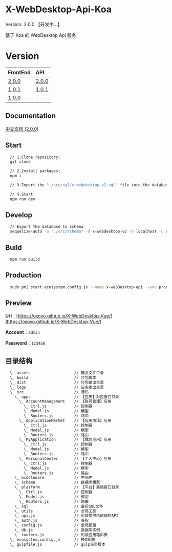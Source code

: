 # X-WebDesktop-Api-Koa

Version: 2.0.0 【开发中...】

基于 Koa 的 WebDesktop Api 服务

# Version

| FrontEnd | API |
| :-------- | :-------- |
| [2.0.0](https://github.com/OXOYO/X-WebDesktop-Vue/tree/master) | [2.0.0](https://github.com/OXOYO/X-WebDesktop-Api-Koa/tree/master) |
| [1.0.1](https://github.com/OXOYO/X-WebDesktop-Vue/tree/1.0.1) | [1.0.1](https://github.com/OXOYO/X-WebDesktop-Api-Koa/tree/1.0.1) |
| [1.0.0](https://github.com/OXOYO/X-Desktop-Vue/tree/master) | - |

## Documentation

[中文文档 (2.0.0)](https://github.com/OXOYO/X-WebDesktop-Vue/blob/master/document/md/guide_cn_v2.0.0.md)

## Start

```bash
  // 1.Clone repository;
  git clone

  // 2.Install packages;
  npm i

  // 3.Import the "./src/sql/x-webdesktop-v2.sql" file into the database;

  // 4.Start
  npm run dev
```

## Develop

```bash
  // Export the database to schema
  sequelize-auto -o "./src/schema" -d x-webdesktop-v2 -h localhost -u root -p 3306 -e mysql
```

## Build

```bash
  npm run build
```

## Production

```bash
  sudo pm2 start ecosystem.config.js --name x-webDesktop-api --env production
```

## Preview

  **Url**：[https://oxoyo.github.io/X-WebDesktop-Vue/](https://oxoyo.github.io/X-WebDesktop-Vue/)

  **Account**：`admin`

  **Password**：`123456`

## 目录结构
```bash
  \_ assets                   // 静态文件目录
  \_ build                    // 打包脚本
  \_ dist                     // 打包输出目录
  \_ logs                     // 日志输出目录
  \_ src                      // 源码
    \_ apps                   // 【应用】对应接口目录
      \_ AccountManagement    // 【账号管理】应用
        \_ Ctrl.js            // 控制器
        \_ Model.js           // 模型
        \_ Routers.js         // 路由
      \_ ApplicationMarket    // 【应用市场】应用
        \_ Ctrl.js            // 控制器
        \_ Model.js           // 模型
        \_ Routers.js         // 路由
      \_ MyApplication        // 【我的应用】应用
        \_ Ctrl.js            // 控制器
        \_ Model.js           // 模型
        \_ Routers.js         // 路由
      \_ PersonalCenter       // 【个人中心】应用
        \_ Ctrl.js            // 控制器
        \_ Model.js           // 模型
        \_ Routers.js         // 路由
    \_ middleware             // 中间件
    \_ schema                 // 数据库模型
    \_ platform               // 【平台】基础接口目录
      \_ Ctrl.js              // 控制器
      \_ Model.js             // 模型
      \_ Routers.js           // 路由
    \_ sql                    // 备份SQL文件
    \_ utils                  // 全局工具
    \_ api.js                 // 封装提供给前端的API
    \_ auth.js                // 鉴权
    \_ config.js              // 全局配置
    \_ db.js                  // 数据库实例
    \_ routers.js             // 封装应用路由表
  \_ ecosystem.config.js      // PM2配置
  \_ gulpfile.js              // gulp任务脚本
```
